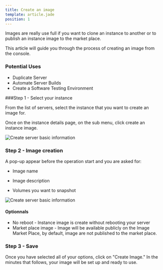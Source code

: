 ```yaml
---
title: Create an image
template: article.jade
position: 1
---
```


Images are really use full if you want to clone an instance to another or to publish an instance image to the market place.

This article will guide you through the process of creating an image from the console.

### Potential Uses

- Duplicate Server
- Automate Server Builds
- Create a Software Testing Environment

###Step 1 - Select your instance

From the list of servers, select the instance that you want to create an image for.

Once on the instance details page, on the sub menu, click create an instance image.

![Create server basic information](../../imgs/img_tmp_srv_basic_informations.png "Temporaire")

### Step 2 - Image creation

A pop-up appear before the operation start and you are asked for:

- Image name

- Image description

- Volumes you want to snapshot

![Create server basic information](../../imgs/img_tmp_srv_basic_informations.png "Temporaire")

#### Optionnals

- No reboot - Instance image is create without rebooting your server
- Market place image - Image will be available publicly on the Image Market Place, by default, image are not published to the market place.

### Step 3 - Save

Once you have selected all of your options, click on "Create Image." In the minutes that follows, your image will be set up and ready to use.

